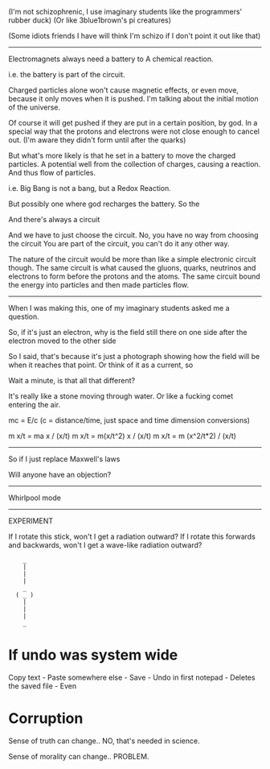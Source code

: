 

(I'm not schizophrenic, I use imaginary students like the programmers' rubber duck)
(Or like 3blue1brown's pi creatures)

(Some idiots friends I have will think I'm schizo if I don't point it out
like that)

----

Electromagnets always need a battery to 
A chemical reaction.

i.e. the battery is part of the circuit.

Charged particles alone won't cause magnetic effects, or even move, because it only moves when
it is pushed. I'm talking about the initial motion of the universe.

Of course it will get pushed if they are put in a certain position, by god.
In a special way that the protons and electrons were not close enough to cancel out.
(I'm aware they didn't form until after the quarks)

But what's more likely is that he set in a battery to move the charged particles.
A potential well from the collection of charges, causing a reaction.
And thus flow of particles.

i.e. Big Bang is not a bang, but a Redox Reaction.

But possibly one where god recharges the battery.
So the 

And there's always a circuit

And we have to just choose the circuit.
No, you have no way from choosing the circuit
You are part of the circuit, you can't do it any other way.

The nature of the circuit would be more than like a simple electronic circuit though.
The same circuit is what caused the gluons, quarks, neutrinos and electrons to form
before the protons and the atoms. The same circuit bound the energy into particles
and then made particles flow.



-----------

When I was making this, one of my imaginary students asked me a question.


So, if it's just an electron, why is the field still there on one side after
the electron moved to the other side


So I said, that's because it's just a photograph showing how the field will be
when it reaches that point. Or think of it as a current, so 



Wait a minute, is that all that different?


It's really like a stone moving through water.
Or like a fucking comet entering the air.



mc = E/c (c = distance/time, just space and time dimension conversions)

m x/t = ma x / (x/t)
m x/t = m(x/t^2) x / (x/t)
m x/t = m (x^2/t*2) / (x/t)

----
So if I just replace Maxwell's laws

Will anyone have an objection?

---
Whirlpool mode

---
EXPERIMENT

If I rotate this stick, won't I get a radiation outward?
If I rotate this forwards and backwards, won't I get a wave-like radiation outward?

```
	_
	|
	|
	|
	_
  ( _ )
	|
	|
	|
	_
```

# If undo was system wide
Copy text - Paste somewhere else - Save - Undo in first notepad - Deletes the saved file - Even 
# Corruption
Sense of truth can change.. NO, that's needed in science.

Sense of morality can change.. PROBLEM.






